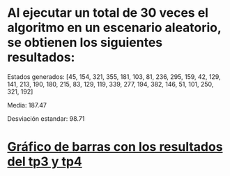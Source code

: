 # Al ejecutar un total de 30 veces el algoritmo en un escenario aleatorio, se obtienen los siguientes resultados:

Estados generados: [45, 154, 321, 355, 181, 103, 81, 236, 295, 159, 42, 129, 141, 213, 190, 180, 215, 83, 129, 119, 339, 277, 194, 382, 146, 51, 101, 250, 321, 192] 

Media:  187.47

Desviación estandar: 98.71

# [Gráfico de barras con los resultados del tp3 y tp4][0]

[0]: www.google.com